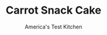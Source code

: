 ---
layout: ../../layouts/MarkdownPostLayout.astro
title: Carrot Snack Cake
author: America's Test Kitchen
pubDate: 2023-03-15
description: "With our recipe, carrot cake is easier, faster, and tastier than ever."
image_url: https://res.cloudinary.com/hksqkdlah/image/upload/ar_1:1,c_fill,dpr_2.0,f_auto,fl_lossy.progressive.strip_profile,g_faces:auto,q_auto:low,w_344/SFS_CarrotSnackCake_111_cr9ny8
tags: ["Desserts or Baked Goods","Vegetables","Cakes"]
calories: 9617
protein: 7
carbohydrates: 73
fats: 
fiber: 2
ingredients: ["1 cup, golden raisins","1/4 cup, orange juice","2 1/2 cups (12½ ounces), all-purpose flour","1 tablespoon, pumpkin pie spice","2 teaspoons, baking powder","1 teaspoon, baking soda","3/4 teaspoon, table salt","1 1/2 cups packed (10½ ounces), light brown sugar","1 1/4 cups, vegetable oil","4 , large eggs","1 tablespoon, vanilla extract","1 pound, carrots, peeled and shredded (3 cups)","1 cup (4 ounces), confectioners' sugar","2/3 cup, buttermilk","12 ounces, cream cheese, softened","2 cups (8 ounces), confectioners' sugar","8 tablespoons, unsalted butter, softened","1 teaspoon, vanilla extract","1/8 teaspoon, table salt","1 cup, pecans, toasted and chopped"]
serves: 14
time: "1½ hours, plus 3 hours cooling"
instructions: ["FOR THE CAKE: Adjust oven rack to middle position and heat oven to 350 degrees. Spray 13 by 9-inch baking pan with vegetable oil spray. Combine raisins and orange juice in small bowl. Microwave, covered, until hot, about 1 minute. Let stand, covered, until raisins are soft, about 5 minutes.","Whisk flour, pumpkin pie spice, baking powder, baking soda, and salt together in medium bowl; set aside. Whisk brown sugar, oil, eggs, and vanilla in large bowl until smooth; stir in carrots and raisin mixture. Stir in flour mixture with rubber spatula until just combined.","Transfer batter to prepared pan and smooth top with rubber spatula. Bake until toothpick inserted in center of cake comes out clean, 33 to 38 minutes, rotating pan halfway through baking. Transfer pan to wire rack.","Immediately whisk confectioners' sugar and buttermilk together until smooth. Brush buttermilk syrup evenly over entire surface of hot cake (use all of syrup). Let cake cool completely in pan on wire rack, about 3 hours.","For the frosting: Process cream cheese, sugar, butter, vanilla, and salt in food processor until smooth, about 30 seconds, scraping down sides of bowl with rubber spatula as needed.","Spread frosting evenly over surface of cake, leaving ½-inch border. Sprinkle frosting evenly with pecans. Serve.","TO MAKE AHEAD: Frosted cake can be covered with plastic wrap and refrigerated for up to 2 days."]
nutrition: ["324 mg Potassium","201 mg Phosphorus","135 mg Calcium","2 mg Iron","29 mg Magnesium","444 mg Sodium","41 g Fat","2 mg Niacin (B3)","21 g Monounsaturated","5 g Polyunsaturated","4 mg Vitamin C","97 mg Cholesterol","11 g Saturated","2 g Fiber","38 µg Folic acid","25 µg Folate (food)","48 g Sugars","5 µg Vitamin K","68 g Water","73 g Carbs","92 µg Folate equivalent (total)","7 g Protein","5 mg Vitamin E","387 µg Vitamin A","686 kcal Energy","38 g Sugars, added","9617 calories"]
notes: "Shred the carrots in a food processor fitted with the shredding disk or on the large holes of a box grater. One pound of carrots is about six medium carrots and will yield about 12 ounces of shredded carrots after peeling and trimming."
---